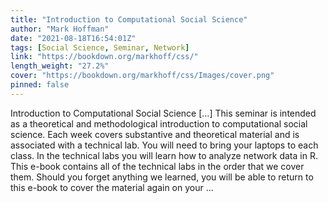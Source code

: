 ```yaml
---
title: "Introduction to Computational Social Science"
author: "Mark Hoffman"
date: "2021-08-18T16:54:01Z"
tags: [Social Science, Seminar, Network]
link: "https://bookdown.org/markhoff/css/"
length_weight: "27.2%"
cover: "https://bookdown.org/markhoff/css/Images/cover.png"
pinned: false
---
```


Introduction to Computational Social Science [...] This seminar is intended as a theoretical and methodological introduction to computational social science. Each week covers substantive and theoretical material and is associated with a technical lab. You will need to bring your laptops to each class. In the technical labs you will learn how to analyze network data in R. This e-book contains all of the technical labs in the order that we cover them. Should you forget anything we learned, you will be able to return to this e-book to cover the material again on your ...
